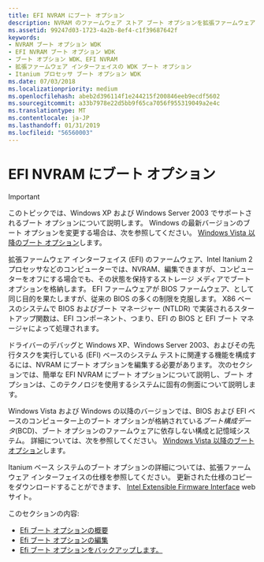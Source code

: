 ```yaml
---
title: EFI NVRAM にブート オプション
description: NVRAM のファームウェア ストア ブート オプションを拡張ファームウェア インターフェイス (EFI) を持つコンピューターは、コンピューターをオフにする場合でも、状態が保持されます。
ms.assetid: 99247d03-1723-4a2b-8ef4-c1f39687642f
keywords:
- NVRAM ブート オプション WDK
- EFI NVRAM ブート オプション WDK
- ブート オプション WDK、EFI NVRAM
- 拡張ファームウェア インターフェイスの WDK ブート オプション
- Itanium プロセッサ ブート オプション WDK
ms.date: 07/03/2018
ms.localizationpriority: medium
ms.openlocfilehash: abeb2d396114f1e244215f200846eeb9ecdf5602
ms.sourcegitcommit: a33b7978e22d5bb9f65ca7056f955319049a2e4c
ms.translationtype: MT
ms.contentlocale: ja-JP
ms.lasthandoff: 01/31/2019
ms.locfileid: "56560003"
---
```

# <a name="boot-options-in-efi-nvram"></a>EFI NVRAM にブート オプション


> [!IMPORTANT] 
> このトピックでは、Windows XP および Windows Server 2003 でサポートされるブート オプションについて説明します。 Windows の最新バージョンのブート オプションを変更する場合は、次を参照してください。 [Windows Vista 以降のブート オプション](boot-options-in-windows-vista-and-later.md)します。

拡張ファームウェア インターフェイス (EFI) のファームウェア、Intel Itanium 2 プロセッサなどのコンピューターでは、NVRAM、編集できますが、コンピューターをオフにする場合でも、その状態を保持するストレージ メディアでブート オプションを格納します。 EFI ファームウェアが BIOS ファームウェア、として同じ目的を果たしますが、従来の BIOS の多くの制限を克服します。 X86 ベースのシステムで BIOS およびブート マネージャー (NTLDR) で実装されるスタートアップ関数は、EFI コンポーネント、つまり、EFI の BIOS と EFI ブート マネージャによって処理されます。

ドライバーのデバッグと Windows XP、Windows Server 2003、およびその先行タスクを実行している (EFI) ベースのシステム テストに関連する機能を構成するには、NVRAM にブート オプションを編集する必要があります。 次のセクションでは、簡単な EFI NVRAM にブート オプションについて説明し、ブート オプションは、このテクノロジを使用するシステムに固有の側面について説明します。

Windows Vista および Windows の以降のバージョンでは、BIOS および EFI ベースのコンピューター上のブート オプションが格納されている*ブート構成データ*(BCD)、ブート オプションのファームウェアに依存しない構成と記憶域システム。 詳細については、次を参照してください。 [Windows Vista 以降のブート オプション](boot-options-in-windows-vista-and-later.md)します。

Itanium ベース システムのブート オプションの詳細については、拡張ファームウェア インターフェイスの仕様を参照してください。 更新された仕様のコピーをダウンロードすることができます、 [Intel Extensible Firmware Interface](https://go.microsoft.com/fwlink/p/?linkid=10596) web サイト。

このセクションの内容:

- [Efi ブート オプションの概要](overview-of-boot-options-in-efi.md)
- [Efi ブート オプションの編集](editing-boot-options-in-efi.md)
- [Efi ブート オプションをバックアップします。](backing-up-boot-options-in-efi.md)
